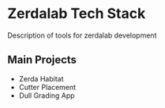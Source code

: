 # Zerdalab Tech Stack
Description of tools for zerdalab development

## Main Projects

* Zerda Habitat
* Cutter Placement
* Dull Grading App
